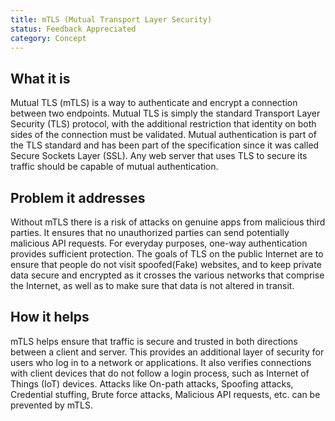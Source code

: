 ```yaml
---
title: mTLS (Mutual Transport Layer Security)
status: Feedback Appreciated
category: Concept
---
```


## What it is
Mutual TLS (mTLS) is a way to authenticate and encrypt a connection between two endpoints. Mutual TLS is simply the standard Transport Layer Security (TLS) protocol, with the additional restriction that identity on both sides of the connection must be validated. Mutual authentication is part of the TLS standard and has been part of the specification since it was called Secure Sockets Layer (SSL). Any web server that uses TLS to secure its traffic should be capable of mutual authentication.

## Problem it addresses
Without mTLS there is a risk of attacks on genuine apps from malicious third parties. It ensures that no unauthorized parties can send potentially malicious API requests.
For everyday purposes, one-way authentication provides sufficient protection. The goals of TLS on the public Internet are to ensure that people do not visit spoofed(Fake) websites, and to keep private data secure and encrypted as it crosses the various networks that comprise the Internet, as well as to make sure that data is not altered in transit.

## How it helps
mTLS helps ensure that traffic is secure and trusted in both directions between a client and server. This provides an additional layer of security for users who log in to a network or applications. It also verifies connections with client devices that do not follow a login process, such as Internet of Things (IoT) devices. Attacks like On-path attacks, Spoofing attacks, Credential stuffing, Brute force attacks, Malicious API requests, etc. can be prevented by mTLS.
